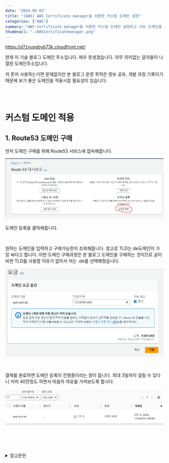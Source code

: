 ```yaml
---
date: "2024-06-03"
title: "[AWS] AWS Certificate manager을 이용한 커스텀 도메인 설정"
categories: ["AWS"]
summary: "AWS Certificate manager을 이용한 커스텀 도메인 설정하고 서브 도메인을 연결하는 방법에 대해 알아보겠습니다."
thumbnail: "./AWSCertificatemanager.png"
---
```


https://d7zyusgbyb73k.cloudfront.net/

현재 이 기술 블로그 도메인 주소입니다. 매우 못생겼습니다. 아무 의미없는 글자들이 나열된 도메인주소입니다.

저 혼자 사용하는거면 문제없지만 본 블로그 운영 목적은 정보 공유, 개발 과정 기록이기 때문에 보기 좋은 도메인을 적용시킬 필요성이 있습니다.

<br>
<br>

# 커스텀 도메인 적용

## 1. Route53 도메인 구매

먼저 도메인 구매를 위해 Route53 서비스에 접속해줍니다.

![route53도메인등록클릭](route53도메인등록클릭.png)

도메인 등록을 클릭해줍니다.

<br>

원하는 도메인을 입력하고 구매가능한지 조회해줍니다. 참고로 TLD는 de도메인이 가장 싸다고 합니다. 이번 도메인 구매과정은 본 블로그 도메인을 구매하는 것이므로 굳이 비싼 TLD를 사용할 이유가 없어서 저는 .de를 선택해줬습니다.

![de가가장싸요](de가가장싸요.png)

<br>

결제를 완료하면 도메인 등록이 진행중이라는 창이 뜹니다. 최대 3일까지 걸릴 수 있다니 커피 40잔정도 하면서 마음의 여유를 가져보도록 합시다.

![결제후도메인설정중](결제후도메인설정중.png)

<br>

<br>
<br>
<br>

<details>

<summary>참고문헌</summary>

<div markdown="1">

https://velog.io/@juhyeon1114/AWS-S3%EC%99%80-Cloudfront%EB%A1%9C-%EC%9B%B9%EC%82%AC%EC%9D%B4%ED%8A%B8-%EB%B0%B0%ED%8F%AC

</div>

</details>
